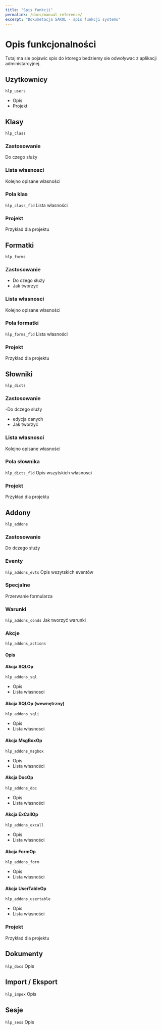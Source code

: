 ```yaml
---
title: "Spis funkcji"
permalink: /docs/manual-reference/
excerpt: "Dokumetacja SAKOL - spis funkcji systemu"
---
```


# Opis funkcjonalności 
Tutaj ma sie pojawic spis do ktorego bedziemy sie odwoływac z aplikacji administarcyjnej.

## Uzytkownicy <a name="hlp_users"></a>
`hlp_users`
- Opis 
- Projekt


## Klasy <a name="hlp_class"></a>
`hlp_class`
### Zastosowanie
  Do czego służy
### Lista własnosci
  Kolejno opisane własności 
### Pola klas <a name="hlp_class_fld"></a>
`hlp_class_fld`
  Lista własności 
### Projekt
  Przykład dla projektu
  
## Formatki  <a name="hlp_forms"></a>
`hlp_forms`
### Zastosowanie
- Do czego służy
- Jak tworzyć
### Lista własnosci
  Kolejno opisane własności 
### Pola formatki  <a name="hlp_forms_fld"></a>
`hlp_forms_fld`
Lista własności 
### Projekt
Przykład dla projektu
## Słowniki <a name="hlp_dicts"></a>
`hlp_dicts`
### Zastosowanie
-Do dczego służy
- edycja danych
- Jak tworzyć
### Lista własnosci
  Kolejno opisane własności  
### Pola słownika <a name="hlp_dicts_fld"></a>
`hlp_dicts_fld`
  Opis wszytskich własnosci
### Projekt
Przykład dla projektu

## Addony <a name="hlp_addons"></a>
`hlp_addons`
### Zastosowanie
 Do dczego służy
### Eventy <a name="hlp_addons_evts"></a>
`hlp_addons_evts`
  Opis wszytskich eventów
### Specjalne
  Przerwanie formularza
### Warunki  <a name="hlp_addons_conds"></a>
`hlp_addons_conds`
  Jak tworzyć warunki
### Akcje  <a name="hlp_addons_actions"></a>
`hlp_addons_actions`
  #### Opis
  #### Akcja SQLOp  <a name="hlp_addons_sql"></a>
  `hlp_addons_sql`
  - Opis 
  - Lista własnosci
  #### Akcja SQLOp (wewnętrzny)   <a name="hlp_addons_sqli"></a>
  `hlp_addons_sqli`
  - Opis 
  - Lista własnosci
  #### Akcja MsgBoxOp  <a name="hlp_addons_msgbox"></a>
  `hlp_addons_msgbox`
  - Opis 
  - Lista własności
  #### Akcja DocOp  <a name="hlp_addons_doc"></a>
  `hlp_addons_doc`
  - Opis 
  - Lista własności
  #### Akcja ExCallOp  <a name="hlp_addons_excall"></a>
  `hlp_addons_excall`
  - Opis 
  - Lista własności
  #### Akcja FormOp  <a name="hlp_addons_form"></a>
  `hlp_addons_form`
  - Opis 
  - Lista własności
  #### Akcja UserTableOp  <a name="hlp_addons_usertable"></a>
  `hlp_addons_usertable`
  - Opis 
  - Lista własności

### Projekt
Przykład dla projektu

## Dokumenty  <a name="hlp_docs"></a>
`hlp_docs`
 Opis

## Import / Eksport <a name="hlp_impex"></a>
`hlp_impex`
 Opis

## Sesje <a name="hlp_sess"></a>
`hlp_sess`
 Opis

